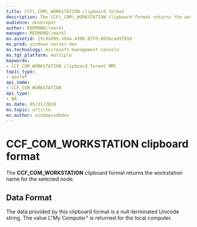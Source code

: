 ```yaml
---
title: CCF\_COM\_WORKSTATION clipboard format
description: The CCF\_COM\_WORKSTATION clipboard format returns the workstation name for the selected node.
audience: developer
author: REDMOND\\markl
manager: REDMOND\\markl
ms.assetid: 25c03d95-384a-4308-87fd-865bcaa9fb50
ms.prod: windows-server-dev
ms.technology: microsoft-management-console
ms.tgt_platform: multiple
keywords:
- CCF_COM_WORKSTATION clipboard format MMC
topic_type:
- apiref
api_name:
- CCF_COM_WORKSTATION
api_type:
- NA
ms.date: 05/31/2018
ms.topic: article
ms.author: windowssdkdev
---
```


# CCF\_COM\_WORKSTATION clipboard format

The **CCF\_COM\_WORKSTATION** clipboard format returns the workstation name for the selected node.

## Data Format

The data provided by this clipboard format is a null-terminated Unicode string. The value L"My Computer" is returned for the local computer.

 

 




